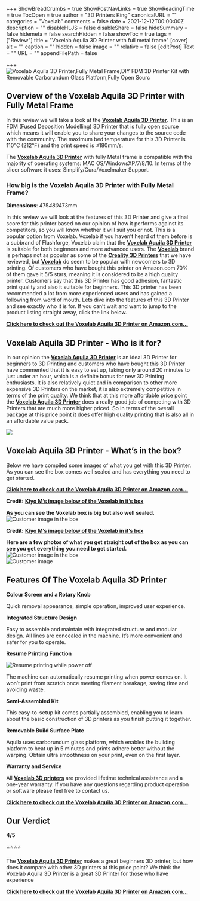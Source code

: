+++
ShowBreadCrumbs = true
ShowPostNavLinks = true
ShowReadingTime = true
TocOpen = true
author = "3D Printers King"
canonicalURL = ""
categories = "Voxelab"
comments = false
date = 2021-12-12T00:00:00Z
description = ""
disableHLJS = false
disableShare = false
hideSummary = false
hidemeta = false
searchHidden = false
showToc = true
tags = ["Review"]
title = "Voxelab Aquila 3D Printer with full metal frame"
[cover]
alt = ""
caption = ""
hidden = false
image = ""
relative = false
[editPost]
Text = ""
URL = ""
appendFilePath = false

+++
![Voxelab Aquila 3D Printer,Fully Metal Frame,DIY FDM 3D Printer Kit with Removable Carborundum Glass Platform,Fully Open Sourc](https://images-na.ssl-images-amazon.com/images/I/51wBPkGcqPS._AC_UL604_SR604,400_.jpg)

## Overview of the Voxelab Aquila 3D Printer with Fully Metal Frame

In this review we will take a look at the [**Voxelab Aquila 3D Printer**](https://www.amazon.com/gp/product/B08KZDQVVM/ref=as_li_tl?ie=UTF8&tag=3dprintersking-20&camp=1789&creative=9325&linkCode=as2&creativeASIN=B08KZDQVVM&linkId=43ce6f670281deb1ec293f8903aa52f0).  This is an FDM (Fused Deposition Modelling) 3D Printer that is fully open source which means it will enable you to share your changes to the source code with the community.  The maximum bed temperature for this 3D Printer is 110°C (212°F) and the print speed is ≤180mm/s.  

The [**Voxelab Aquila 3D Printer**](https://www.amazon.com/gp/product/B08KZDQVVM/ref=as_li_tl?ie=UTF8&tag=3dprintersking-20&camp=1789&creative=9325&linkCode=as2&creativeASIN=B08KZDQVVM&linkId=43ce6f670281deb1ec293f8903aa52f0) with fully Metal frame is compatible with the majority of operating systems: MAC OS/WindowsXP/7/8/10.  In terms of the slicer software it uses: Simplify/Cura/Voxelmaker Support.

### How big is the Voxelab Aquila 3D Printer with Fully Metal Frame?

**Dimensions**: 475*480*473mm

In this review we will look at the features of this 3D Printer and give a final score for this printer based on our opinion of how it performs against its competitors, so you will know whether it will suit you or not.  This is a popular option from Voxelab.  Voxelab if you haven’t heard of them before is a subbrand of Flashforge, Voxelab claim that the [**Voxelab Aquila 3D Printer**](https://www.amazon.com/gp/product/B08KZDQVVM/ref=as_li_tl?ie=UTF8&tag=3dprintersking-20&camp=1789&creative=9325&linkCode=as2&creativeASIN=B08KZDQVVM&linkId=43ce6f670281deb1ec293f8903aa52f0) is suitable for both beginners and more advanced users.  The [**Voxelab**](/categories/voxelab) brand is perhaps not as popular as some of the [**Creality 3D Printers**](#) that we have reviewed, but [**Voxelab**](/categories/voxelab) do seem to be popular with newcomers to 3D printing.  Of customers who have bought this printer on Amazon.com 70% of them gave it 5/5 stars, meaning it is considered to be a high quality printer.  Customers say that this 3D Printer has good adhesion, fantastic print quality and also it suitable for beginners.  This 3D printer has been recommended a lot from more experienced users and has gained a following from word of mouth.  Lets dive into the features of this 3D Printer and see exactly who it is for.  If you can’t wait and want to jump to the product listing straight away, click the link below.

[**Click here to check out the Voxelab Aquila 3D Printer on Amazon.com…**](https://www.amazon.com/gp/product/B08KZDQVVM/ref=as_li_tl?ie=UTF8&tag=3dprintersking-20&camp=1789&creative=9325&linkCode=as2&creativeASIN=B08KZDQVVM&linkId=43ce6f670281deb1ec293f8903aa52f0)

## Voxelab Aquila 3D Printer - Who is it for?

In our opinion the [**Voxelab Aquila 3D Printer**](https://www.amazon.com/gp/product/B08KZDQVVM/ref=as_li_tl?ie=UTF8&tag=3dprintersking-20&camp=1789&creative=9325&linkCode=as2&creativeASIN=B08KZDQVVM&linkId=43ce6f670281deb1ec293f8903aa52f0) is an ideal 3D Printer for beginners to 3D Printing and customers who have bought this 3D Printer have commented that it is easy to set up, taking only around 20 minutes to just under an hour, which is a definite bonus for new 3D Printing enthusiasts.  It is also relatively quiet and in comparison to other more expensive 3D Printers on the market, it is also extremely competitive in terms of the print quality.  We think that at this more affordable price point the [**Voxelab Aquila 3D Printer**](https://www.amazon.com/gp/product/B08KZDQVVM/ref=as_li_tl?ie=UTF8&tag=3dprintersking-20&camp=1789&creative=9325&linkCode=as2&creativeASIN=B08KZDQVVM&linkId=43ce6f670281deb1ec293f8903aa52f0) does a really good job of competing with 3D Printers that are much more higher priced.  So in terms of the overall package at this price point it does offer high quality printing that is also all in an affordable value pack.

![](/uploads/e0f0a9da-501d-424b-805c-f97c90e15f98.png)

## Voxelab Aquila 3D Printer - What’s in the box?

Below we have compiled some images of what you get with this 3D Printer.  As you can see the box comes well sealed and has everything you need to get started.

[**Click here to check out the Voxelab Aquila 3D Printer on Amazon.com…**](https://www.amazon.com/gp/product/B08KZDQVVM/ref=as_li_tl?ie=UTF8&tag=3dprintersking-20&camp=1789&creative=9325&linkCode=as2&creativeASIN=B08KZDQVVM&linkId=43ce6f670281deb1ec293f8903aa52f0)

**Credit:** [**Kiyo M’s image below of the Voxelab in it’s box**](https://www.amazon.com/gp/customer-reviews/RPZMR0ULCMRRD/)

**As you can see the Voxelab box is big but also well sealed.**  
![Customer image in the box](https://images-na.ssl-images-amazon.com/images/I/81sRzWLHy5L._SL1600_.jpg)

**Credit:** [**Kiyo M’s image below of the Voxelab in it’s box**](https://www.amazon.com/gp/customer-reviews/RPZMR0ULCMRRD/)

**Here are a few photos of what you get straight out of the box as you can see you get everything you need to get started.**  
![Customer image in the box](https://images-na.ssl-images-amazon.com/images/I/81nW424KWBL._SL1600_.jpg)  
![Customer image](https://images-na.ssl-images-amazon.com/images/I/818lcRIiMlL._SL1600_.jpg)

## Features Of The Voxelab Aquila 3D Printer

**Colour Screen and a Rotary Knob**

Quick removal appearance, simple operation, improved user experience.

**Integrated Structure Design**

Easy to assemble and maintain with integrated structure and modular design. All lines are concealed in the machine. It’s more convenient and safer for you to operate.

**Resume Printing Function**

![Resume printing while power off](/uploads/4ec58ba7-fa31-44b2-a59d-cfefc36cc9b3.jpeg "Resume printing while power off")

The machine can automatically resume printing when power comes on. It won’t print from scratch once meeting filament breakage, saving time and avoiding waste.

**Semi-Assembled Kit**

This easy-to-setup kit comes partially assembled, enabling you to learn about the basic construction of 3D printers as you finish putting it together.

**Removable Build Surface Plate**

Aquila uses carborundum glass platform, which enables the building platform to heat up in 5 minutes and prints adhere better without the warping. Obtain ultra smoothness on your print, even on the first layer.

**Warranty and Service**

All [**Voxelab 3D printers**](/categories/voxelab) are provided lifetime technical assistance and a one-year warranty. If you have any questions regarding product operation or software please feel free to contact us.

[**Click here to check out the Voxelab Aquila 3D Printer on Amazon.com…**](https://www.amazon.com/gp/product/B08KZDQVVM/ref=as_li_tl?ie=UTF8&tag=3dprintersking-20&camp=1789&creative=9325&linkCode=as2&creativeASIN=B08KZDQVVM&linkId=43ce6f670281deb1ec293f8903aa52f0)

## Our Verdict

**4/5**

⭐⭐⭐⭐

The [**Voxelab Aquila 3D Printer**](https://www.amazon.com/gp/product/B08KZDQVVM/ref=as_li_tl?ie=UTF8&tag=3dprintersking-20&camp=1789&creative=9325&linkCode=as2&creativeASIN=B08KZDQVVM&linkId=43ce6f670281deb1ec293f8903aa52f0) makes a great beginners 3D printer, but how does it compare with other 3D printers at this price point?  We think the Voxelab Aquila 3D Printer is a great 3D Printer for those who have experience

[**Click here to check out the Voxelab Aquila 3D Printer on Amazon.com…**](https://www.amazon.com/gp/product/B08KZDQVVM/ref=as_li_tl?ie=UTF8&tag=3dprintersking-20&camp=1789&creative=9325&linkCode=as2&creativeASIN=B08KZDQVVM&linkId=43ce6f670281deb1ec293f8903aa52f0)